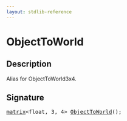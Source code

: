 ```yaml
---
layout: stdlib-reference
---
```


# ObjectToWorld

## Description

Alias for ObjectToWorld3x4.




## Signature 

<pre>
<a href="../../types/matrix/index.html" class="code_type">matrix</a>&lt;<span class="code_keyword">float</span>, 3, 4&gt; <a href=".html">ObjectToWorld</a>();

</pre>

